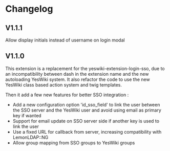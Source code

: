 # Changelog

## V1.1.1

Allow display initials instead of username on login modal

## V1.1.0

This extension is a replacement for the yeswiki-extension-login-sso,
due to an incompatibility between dash in the extension name and the new autoloading YesWiki system.
It also refactor the code to use the new YesWiki class based action system and twig templates.

Then it add a few new features for better SSO integration :

- Add a new configuration option 'id_sso_field' to link the user between the SSO server and the YesWiki user and avoid using email as primary key if wanted
- Support for email update on SSO server side if another key is used to link the user
- Use a fixed URL for callback from server, increasing compatibility with LemonLDAP::NG
- Allow group mapping from SSO groups to YesWiki groups
